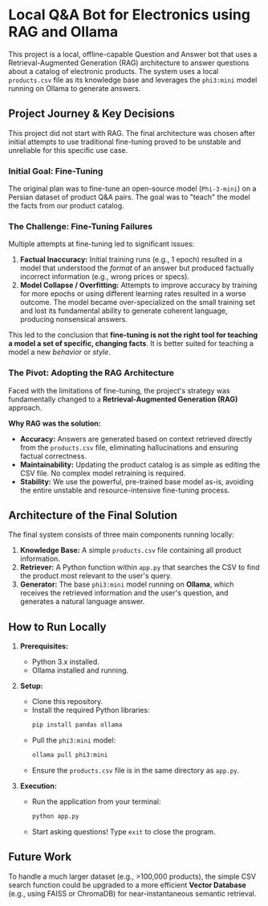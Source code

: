 # Local Q&A Bot for Electronics using RAG and Ollama

This project is a local, offline-capable Question and Answer bot that uses a Retrieval-Augmented Generation (RAG) architecture to answer questions about a catalog of electronic products. The system uses a local `products.csv` file as its knowledge base and leverages the `phi3:mini` model running on Ollama to generate answers.

## Project Journey & Key Decisions

This project did not start with RAG. The final architecture was chosen after initial attempts to use traditional fine-tuning proved to be unstable and unreliable for this specific use case.

### Initial Goal: Fine-Tuning

The original plan was to fine-tune an open-source model (`Phi-3-mini`) on a Persian dataset of product Q&A pairs. The goal was to "teach" the model the facts from our product catalog.

### The Challenge: Fine-Tuning Failures

Multiple attempts at fine-tuning led to significant issues:
1.  **Factual Inaccuracy:** Initial training runs (e.g., 1 epoch) resulted in a model that understood the *format* of an answer but produced factually incorrect information (e.g., wrong prices or specs).
2.  **Model Collapse / Overfitting:** Attempts to improve accuracy by training for more epochs or using different learning rates resulted in a worse outcome. The model became over-specialized on the small training set and lost its fundamental ability to generate coherent language, producing nonsensical answers.

This led to the conclusion that **fine-tuning is not the right tool for teaching a model a set of specific, changing facts**. It is better suited for teaching a model a new *behavior* or *style*.

### The Pivot: Adopting the RAG Architecture

Faced with the limitations of fine-tuning, the project's strategy was fundamentally changed to a **Retrieval-Augmented Generation (RAG)** approach.

**Why RAG was the solution:**
* **Accuracy:** Answers are generated based on context retrieved directly from the `products.csv` file, eliminating hallucinations and ensuring factual correctness.
* **Maintainability:** Updating the product catalog is as simple as editing the CSV file. No complex model retraining is required.
* **Stability:** We use the powerful, pre-trained base model as-is, avoiding the entire unstable and resource-intensive fine-tuning process.

## Architecture of the Final Solution

The final system consists of three main components running locally:
1.  **Knowledge Base:** A simple `products.csv` file containing all product information.
2.  **Retriever:** A Python function within `app.py` that searches the CSV to find the product most relevant to the user's query.
3.  **Generator:** The base `phi3:mini` model running on **Ollama**, which receives the retrieved information and the user's question, and generates a natural language answer.

## How to Run Locally

1.  **Prerequisites:**
    * Python 3.x installed.
    * Ollama installed and running.

2.  **Setup:**
    * Clone this repository.
    * Install the required Python libraries:
        ```bash
        pip install pandas ollama
        ```
    * Pull the `phi3:mini` model:
        ```bash
        ollama pull phi3:mini
        ```
    * Ensure the `products.csv` file is in the same directory as `app.py`.

3.  **Execution:**
    * Run the application from your terminal:
        ```bash
        python app.py
        ```
    * Start asking questions! Type `exit` to close the program.

## Future Work

To handle a much larger dataset (e.g., >100,000 products), the simple CSV search function could be upgraded to a more efficient **Vector Database** (e.g., using FAISS or ChromaDB) for near-instantaneous semantic retrieval.
